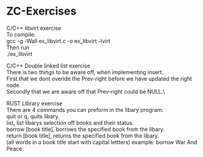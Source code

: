# ZC-Exercises

C/C++ libvirt exercise\
To compile:\
  gcc -g -Wall ex_libvirt.c -o ex_libvirt -lvirt\
Then run\
  ./ex_libvirt 


 

C/C++ Double linked list exercise\
There is two things to be aware off, when implementing insert.\
  First that we dont overide the Prev-right before we have updated the right node.\
  Secondly that we are aware off that Prev-right could be NULL.\


RUST Library exercise\
There are 4 commands you can preform in the libary program:\
  quit or q, quits libary.\
  list, list libarys selection off books and their status.\
  borrow [book title], borrows the specified book from the libary.\
  return [book title], returns the specified book from the libary.\
  (all words in a book title start with capital lettters)
  example:  borrow War And Peace
